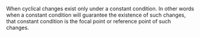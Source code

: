 When cyclical changes exist only under a constant condition. In other  words when a constant condition will guarantee the existence of such changes, that constant condition is the focal point or reference point of such changes.
